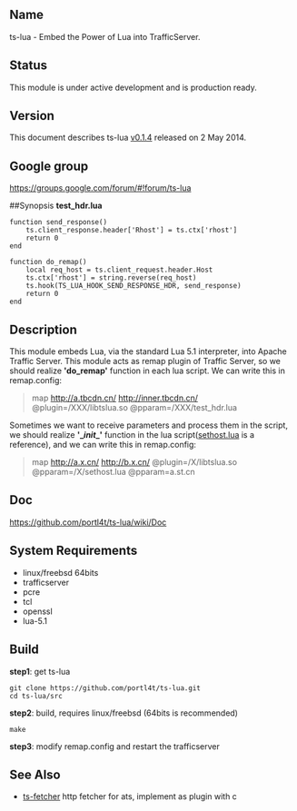 ## Name
ts-lua - Embed the Power of Lua into TrafficServer.

## Status
This module is under active development and is production ready.

## Version
This document describes ts-lua [v0.1.4](https://github.com/portl4t/ts-lua/tags) released on 2 May 2014.

## Google group
https://groups.google.com/forum/#!forum/ts-lua

##Synopsis
**test_hdr.lua**

    function send_response()
        ts.client_response.header['Rhost'] = ts.ctx['rhost']
        return 0
    end

    function do_remap()
        local req_host = ts.client_request.header.Host
        ts.ctx['rhost'] = string.reverse(req_host)
        ts.hook(TS_LUA_HOOK_SEND_RESPONSE_HDR, send_response)
        return 0
    end


## Description
This module embeds Lua, via the standard Lua 5.1 interpreter, into Apache Traffic Server. This module acts as remap plugin of Traffic Server, so we should realize **'do_remap'** function in each lua script. We can write this in remap.config:

> map http://a.tbcdn.cn/ http://inner.tbcdn.cn/ @plugin=/XXX/libtslua.so @pparam=/XXX/test_hdr.lua

Sometimes we want to receive parameters and process them in the script, we should realize **'\__init__'** function in the lua script([sethost.lua](https://github.com/portl4t/ts-lua/blob/master/business/sethost.lua) is a reference), and we can write this in remap.config:

> map http://a.x.cn/ http://b.x.cn/ @plugin=/X/libtslua.so @pparam=/X/sethost.lua @pparam=a.st.cn


## Doc
https://github.com/portl4t/ts-lua/wiki/Doc

## System Requirements
* linux/freebsd 64bits
* trafficserver
* pcre
* tcl
* openssl
* lua-5.1

## Build
**step1**: get ts-lua

    git clone https://github.com/portl4t/ts-lua.git
    cd ts-lua/src

**step2**: build, requires linux/freebsd (64bits is recommended)

    make

**step3**: modify remap.config and restart the trafficserver


## See Also
* [ts-fetcher](https://github.com/portl4t/ts-fetcher) http fetcher for ats, implement as plugin with c

